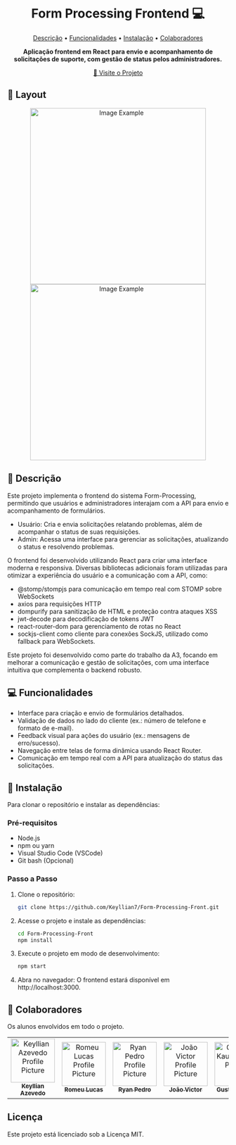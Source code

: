 <h1 align="center" style="font-weight: bold;">Form Processing Frontend 💻</h1>

<p align="center">
 <a href="#descricao">Descrição</a> • 
 <a href="#funcionalidades">Funcionalidades</a> • 
 <a href="#instalacao">Instalação</a> • 
  <a href="#colab">Colaboradores</a>
</p>

<p align="center">
    <b>Aplicação frontend em React para envio e acompanhamento de solicitações de suporte, com gestão de status pelos administradores.</b>
</p>

<p align="center">
     <a href="https://github.com/Keyllian7/Form-Processing-Front">📱 Visite o Projeto</a>
</p>

<h2 id="layout">🎨 Layout</h2>

<p align="center">
    <img src="../.github/example.png" alt="Image Example" width="400px">
    <img src="../.github/example.png" alt="Image Example" width="400px">
</p>

<h2 id="descricao">📄 Descrição</h2>

Este projeto implementa o frontend do sistema Form-Processing, permitindo que usuários e administradores interajam com a API para envio e acompanhamento de formulários.
- Usuário: Cria e envia solicitações relatando problemas, além de acompanhar o status de suas requisições.
- Admin: Acessa uma interface para gerenciar as solicitações, atualizando o status e resolvendo problemas.

O frontend foi desenvolvido utilizando React para criar uma interface moderna e responsiva. Diversas bibliotecas adicionais foram utilizadas para otimizar a experiência do usuário e a comunicação com a API, como:

- @stomp/stompjs para comunicação em tempo real com STOMP sobre WebSockets
- axios para requisições HTTP
- dompurify para sanitização de HTML e proteção contra ataques XSS
- jwt-decode para decodificação de tokens JWT
- react-router-dom para gerenciamento de rotas no React
- sockjs-client como cliente para conexões SockJS, utilizado como fallback para WebSockets.

Este projeto foi desenvolvido como parte do trabalho da A3, focando em melhorar a comunicação e gestão de solicitações, com uma interface intuitiva que complementa o backend robusto.

<h2 id="funcionalidades">💻 Funcionalidades</h2>

- Interface para criação e envio de formulários detalhados.
- Validação de dados no lado do cliente (ex.: número de telefone e formato de e-mail).
- Feedback visual para ações do usuário (ex.: mensagens de erro/sucesso).
- Navegação entre telas de forma dinâmica usando React Router.
- Comunicação em tempo real com a API para atualização do status das solicitações.

<h2 id=instalacao>🚀 Instalação</h2>

Para clonar o repositório e instalar as dependências:

<h3>Pré-requisitos</h3>

- Node.js
- npm ou yarn
- Visual Studio Code (VSCode)
- Git bash (Opcional)

<h3>Passo a Passo</h3>

1. Clone o repositório:
   ```bash
   git clone https://github.com/Keyllian7/Form-Processing-Front.git
   ```
2. Acesse o projeto e instale as dependências:
   ```bash
   cd Form-Processing-Front
   npm install
   ```
3. Execute o projeto em modo de desenvolvimento:
   ```bash
   npm start
   ```
4. Abra no navegador: O frontend estará disponível em http://localhost:3000.

<h2 id="colab">🤝 Colaboradores</h2>

Os alunos envolvidos em todo o projeto.

<table>
  <tr>
    <td align="center">
      <a href="#">
        <img src="https://avatars.githubusercontent.com/u/157046442?v=4" width="100px;" alt="Keyllian Azevedo Profile Picture"/><br>
        <sub>
          <b>Keyllian Azevedo</b>
        </sub>
      </a>
    </td>
    <td align="center">
      <a href="#">
        <img src="https://avatars.githubusercontent.com/u/162071864?v=4" width="100px;" alt="Romeu Lucas Profile Picture"/><br>
        <sub>
          <b>Romeu Lucas</b>
        </sub>
      </a>
    </td>
    <td align="center">
      <a href="#">
        <img src="https://avatars.githubusercontent.com/u/176524197?v=4" width="100px;" alt="Ryan Pedro Profile Picture"/><br>
        <sub>
          <b>Ryan Pedro</b>
        </sub>
      </a>
    </td>
    <td align="center">
      <a href="#">
        <img src="https://avatars.githubusercontent.com/u/157769029?v=4" width="100px;" alt="João Victor Profile Picture"/><br>
        <sub>
          <b>João Victor</b>
        </sub>
      </a>
    </td>
    <td align="center">
      <a href="#">
        <img src="https://avatars.githubusercontent.com/u/171868403?v=4" width="100px;" alt="Gustavo Kauã Profile Picture"/><br>
        <sub>
          <b>Gustavo Kauã</b>
        </sub>
      </a>
    </td>
  </tr>
</table>

<h2>Licença</h2>
Este projeto está licenciado sob a Licença MIT.
